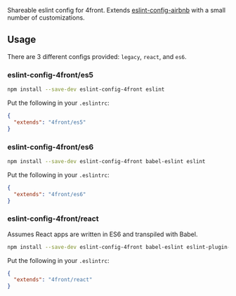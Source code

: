 Shareable eslint config for 4front. Extends [eslint-config-airbnb](https://github.com/airbnb/javascript/tree/master/packages/eslint-config-airbnb) with a small number of customizations.

## Usage

There are 3 different configs provided: `legacy`, `react`, and `es6`.

### eslint-config-4front/es5

~~~sh
npm install --save-dev eslint-config-4front eslint
~~~

Put the following in your `.eslintrc`:

~~~json
{
  "extends": "4front/es5"
}
~~~

### eslint-config-4front/es6

~~~sh
npm install --save-dev eslint-config-4front babel-eslint eslint
~~~

Put the following in your `.eslintrc`:

~~~json
{
  "extends": "4front/es6"
}
~~~

### eslint-config-4front/react

Assumes React apps are written in ES6 and transpiled with Babel.

~~~sh
npm install --save-dev eslint-config-4front babel-eslint eslint-plugin-react eslint
~~~

Put the following in your `.eslintrc`:

~~~json
{
  "extends": "4front/react"
}
~~~
